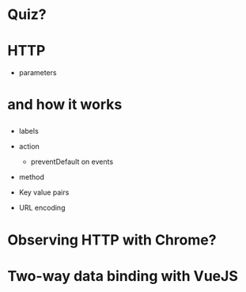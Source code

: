 # Quiz?



# HTTP
  * parameters



# <form> and how it works
  * labels

  * action
    - preventDefault on events
  * method

  * Key value pairs
  * URL encoding



# Observing HTTP with Chrome?

# Two-way data binding with VueJS
